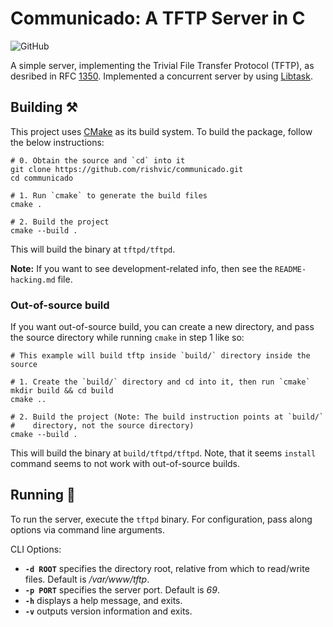 # Communicado: A TFTP Server in C

![GitHub](https://img.shields.io/github/license/rishvic/communicado)

A simple server, implementing the Trivial File Transfer Protocol (TFTP), as
desribed in RFC [1350](https://datatracker.ietf.org/doc/html/rfc1350).
Implemented a concurrent server by using [Libtask](https://swtch.com/libtask/).

## Building ⚒️

This project uses [CMake](https://www.cmake.org/) as its build system. To build
the package, follow the below instructions:

```shell
# 0. Obtain the source and `cd` into it
git clone https://github.com/rishvic/communicado.git
cd communicado

# 1. Run `cmake` to generate the build files
cmake .

# 2. Build the project
cmake --build .
```

This will build the binary at `tftpd/tftpd`.

**Note:** If you want to see development-related info, then see the
`README-hacking.md` file.

### Out-of-source build

If you want out-of-source build, you can create a new directory, and pass the
source directory while running `cmake` in step 1 like so:

```shell
# This example will build tftp inside `build/` directory inside the source

# 1. Create the `build/` directory and cd into it, then run `cmake`
mkdir build && cd build
cmake ..

# 2. Build the project (Note: The build instruction points at `build/`
#    directory, not the source directory)
cmake --build .
```

This will build the binary at `build/tftpd/tftpd`. Note, that it seems
`install` command seems to not work with out-of-source builds.

## Running 🏃

To run the server, execute the `tftpd` binary. For configuration, pass along
options via command line arguments.

CLI Options:

- **`-d ROOT`** specifies the directory root, relative from which to read/write
  files. Default is _/var/www/tftp_.
- **`-p PORT`** specifies the server port. Default is _69_.
- **`-h`** displays a help message, and exits.
- **`-v`** outputs version information and exits.
